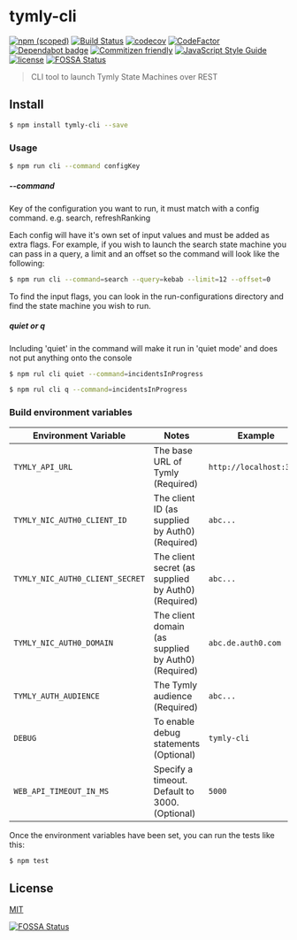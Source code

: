# tymly-cli

[![npm (scoped)](https://img.shields.io/npm/v/@wmfs/tymly-cli.svg)](https://www.npmjs.com/package/@wmfs/tymly-cli) [![Build Status](https://travis-ci.org/wmfs/tymly-cli.svg?branch=master)](https://travis-ci.org/wmfs/tymly-cli) [![codecov](https://codecov.io/gh/wmfs/tymly-cli/branch/master/graph/badge.svg)](https://codecov.io/gh/wmfs/tymly-cli) [![CodeFactor](https://www.codefactor.io/repository/github/wmfs/tymly-cli/badge)](https://www.codefactor.io/repository/github/wmfs/tymly-cli) [![Dependabot badge](https://img.shields.io/badge/Dependabot-active-brightgreen.svg)](https://dependabot.com/) [![Commitizen friendly](https://img.shields.io/badge/commitizen-friendly-brightgreen.svg)](http://commitizen.github.io/cz-cli/) [![JavaScript Style Guide](https://img.shields.io/badge/code_style-standard-brightgreen.svg)](https://standardjs.com) [![license](https://img.shields.io/github/license/mashape/apistatus.svg)](https://github.com/wmfs/tymly-cli/blob/master/LICENSE)
[![FOSSA Status](https://app.fossa.io/api/projects/git%2Bgithub.com%2Fwmfs%2Ftymly-cli.svg?type=shield)](https://app.fossa.io/projects/git%2Bgithub.com%2Fwmfs%2Ftymly-cli?ref=badge_shield)



> CLI tool to launch Tymly State Machines over REST

## <a name="install"></a>Install
```bash
$ npm install tymly-cli --save
```

### Usage

```bash
$ npm run cli --command configKey
```

##### --command
Key of the configuration you want to run, it must match with a config command. e.g. search, refreshRanking

Each config will have it's own set of input values and must be added as extra flags.
For example, if you wish to launch the search state machine you can pass in a query, a limit and an offset so the command will look like the following:

```bash
$ npm run cli --command=search --query=kebab --limit=12 --offset=0
```

To find the input flags, you can look in the run-configurations directory and find the state machine you wish to run.

##### quiet or q
Including 'quiet' in the command will make it run in 'quiet mode' and does not put anything onto the console

```bash
$ npm rul cli quiet --command=incidentsInProgress
```

```bash
$ npm rul cli q --command=incidentsInProgress
```

### Build environment variables
| Environment Variable | Notes | Example |
| -------------------- | ----- | ------- |
| `TYMLY_API_URL`     | The base URL of Tymly (Required) | `http://localhost:3210` |
| `TYMLY_NIC_AUTH0_CLIENT_ID`     | The client ID (as supplied by Auth0) (Required) | `abc...` |
| `TYMLY_NIC_AUTH0_CLIENT_SECRET`  | The client secret (as supplied by Auth0) (Required) | `abc...` |
| `TYMLY_NIC_AUTH0_DOMAIN` | The client domain (as supplied by Auth0) (Required) | `abc.de.auth0.com` |
| `TYMLY_AUTH_AUDIENCE` | The Tymly audience (Required) | `abc...` |
| `DEBUG` | To enable debug statements (Optional) | `tymly-cli` |
| `WEB_API_TIMEOUT_IN_MS` | Specify a timeout. Default to 3000. (Optional) | `5000` |

Once the environment variables have been set, you can run the tests like this:

```bash
$ npm test
```


## <a name="license"></a>License

[MIT](https://github.com/wmfs/tymly-cli/blob/master/LICENSE)


[![FOSSA Status](https://app.fossa.io/api/projects/git%2Bgithub.com%2Fwmfs%2Ftymly-cli.svg?type=large)](https://app.fossa.io/projects/git%2Bgithub.com%2Fwmfs%2Ftymly-cli?ref=badge_large)